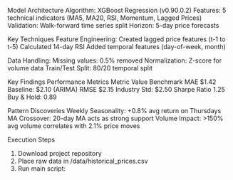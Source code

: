 Model Architecture
Algorithm: XGBoost Regression (v0.90.0.2)
Features: 5 technical indicators (MA5, MA20, RSI, Momentum, Lagged Prices)
Validation: Walk-forward time series split
Horizon: 5-day price forecasts

Key Techniques
Feature Engineering:
Created lagged price features (t-1 to t-5)
Calculated 14-day RSI
Added temporal features (day-of-week, month)

Data Handling:
Missing values: 0.5% removed
Normalization: Z-score for volume data
Train/Test Split: 80/20 temporal split

Key Findings
Performance Metrics
Metric	          Value	      Benchmark
MAE	              $1.42	      Baseline: $2.10 (ARIMA)
RMSE	            $2.15	      Industry Std: $2.50
Sharpe Ratio	    1.25	      Buy & Hold: 0.89

Pattern Discoveries
Weekly Seasonality: +0.8% avg return on Thursdays
MA Crossover: 20-day MA acts as strong support
Volume Impact: >150% avg volume correlates with 2.1% price moves

Execution Steps
1. Download project repository
2. Place raw data in /data/historical_prices.csv
3. Run main script:
